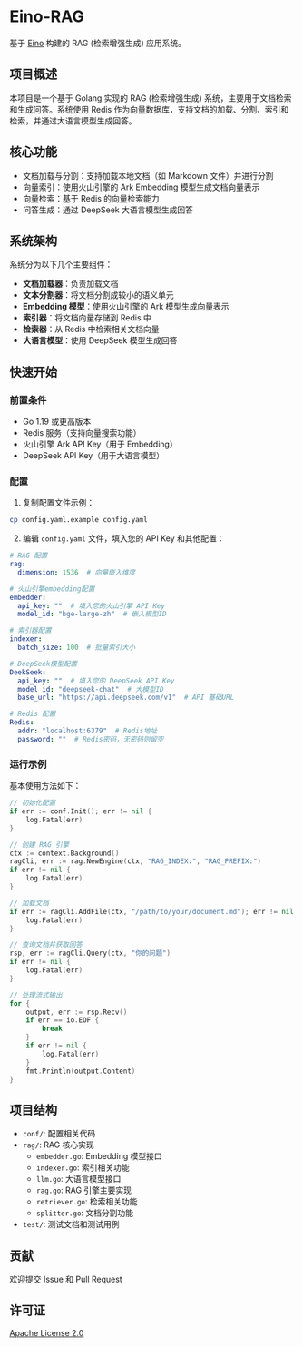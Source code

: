 # Eino-RAG

基于 [Eino](https://github.com/cloudwego/eino) 构建的 RAG (检索增强生成) 应用系统。

## 项目概述

本项目是一个基于 Golang 实现的 RAG (检索增强生成) 系统，主要用于文档检索和生成问答。系统使用 Redis 作为向量数据库，支持文档的加载、分割、索引和检索，并通过大语言模型生成回答。

## 核心功能

- 文档加载与分割：支持加载本地文档（如 Markdown 文件）并进行分割
- 向量索引：使用火山引擎的 Ark Embedding 模型生成文档向量表示
- 向量检索：基于 Redis 的向量检索能力
- 问答生成：通过 DeepSeek 大语言模型生成回答

## 系统架构

系统分为以下几个主要组件：

- **文档加载器**：负责加载文档
- **文本分割器**：将文档分割成较小的语义单元
- **Embedding 模型**：使用火山引擎的 Ark 模型生成向量表示
- **索引器**：将文档向量存储到 Redis 中
- **检索器**：从 Redis 中检索相关文档向量
- **大语言模型**：使用 DeepSeek 模型生成回答

## 快速开始

### 前置条件

- Go 1.19 或更高版本
- Redis 服务（支持向量搜索功能）
- 火山引擎 Ark API Key（用于 Embedding）
- DeepSeek API Key（用于大语言模型）

### 配置

1. 复制配置文件示例：

```bash
cp config.yaml.example config.yaml
```

2. 编辑 `config.yaml` 文件，填入您的 API Key 和其他配置：

```yaml
# RAG 配置
rag:
  dimension: 1536  # 向量嵌入维度

# 火山引擎embedding配置
embedder:
  api_key: ""  # 填入您的火山引擎 API Key
  model_id: "bge-large-zh"  # 嵌入模型ID

# 索引器配置
indexer:
  batch_size: 100  # 批量索引大小

# DeepSeek模型配置
DeekSeek:
  api_key: ""  # 填入您的 DeepSeek API Key
  model_id: "deepseek-chat"  # 大模型ID
  base_url: "https://api.deepseek.com/v1"  # API 基础URL

# Redis 配置
Redis:
  addr: "localhost:6379"  # Redis地址
  password: ""  # Redis密码，无密码则留空
```

### 运行示例

基本使用方法如下：

```go
// 初始化配置
if err := conf.Init(); err != nil {
    log.Fatal(err)
}

// 创建 RAG 引擎
ctx := context.Background()
ragCli, err := rag.NewEngine(ctx, "RAG_INDEX:", "RAG_PREFIX:")
if err != nil {
    log.Fatal(err)
}

// 加载文档
if err := ragCli.AddFile(ctx, "/path/to/your/document.md"); err != nil {
    log.Fatal(err)
}

// 查询文档并获取回答
rsp, err := ragCli.Query(ctx, "你的问题")
if err != nil {
    log.Fatal(err)
}

// 处理流式输出
for {
    output, err := rsp.Recv()
    if err == io.EOF {
        break
    }
    if err != nil {
        log.Fatal(err)
    }
    fmt.Println(output.Content)
}
```

## 项目结构

- `conf/`: 配置相关代码
- `rag/`: RAG 核心实现
  - `embedder.go`: Embedding 模型接口
  - `indexer.go`: 索引相关功能
  - `llm.go`: 大语言模型接口
  - `rag.go`: RAG 引擎主要实现
  - `retriever.go`: 检索相关功能
  - `splitter.go`: 文档分割功能
- `test/`: 测试文档和测试用例

## 贡献

欢迎提交 Issue 和 Pull Request

## 许可证

[Apache License 2.0](LICENSE) 